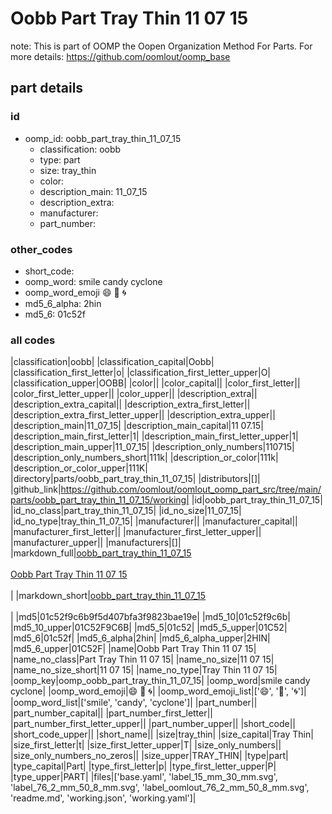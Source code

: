 # Oobb Part Tray Thin 11 07 15  

note: This is part of OOMP the Oopen Organization Method For Parts. For more details: https://github.com/oomlout/oomp_base

##  part details





### id
* oomp_id: oobb_part_tray_thin_11_07_15
  * classification: oobb
  * type: part
  * size: tray_thin
  * color: 
  * description_main: 11_07_15
  * description_extra: 
  * manufacturer: 
  * part_number: 

### other_codes
* short_code: 
* oomp_word: smile candy cyclone
* oomp_word_emoji :smile: :candy: :cyclone:
* md5_6_alpha: 2hin
* md5_6: 01c52f

### all codes 
|classification|oobb|
|classification_capital|Oobb|
|classification_first_letter|o|
|classification_first_letter_upper|O|
|classification_upper|OOBB|
|color||
|color_capital||
|color_first_letter||
|color_first_letter_upper||
|color_upper||
|description_extra||
|description_extra_capital||
|description_extra_first_letter||
|description_extra_first_letter_upper||
|description_extra_upper||
|description_main|11_07_15|
|description_main_capital|11 07.15|
|description_main_first_letter|1|
|description_main_first_letter_upper|1|
|description_main_upper|11_07_15|
|description_only_numbers|110715|
|description_only_numbers_short|111k|
|description_or_color|111k|
|description_or_color_upper|111K|
|directory|parts/oobb_part_tray_thin_11_07_15|
|distributors|[]|
|github_link|https://github.com/oomlout/oomlout_oomp_part_src/tree/main/parts/oobb_part_tray_thin_11_07_15/working|
|id|oobb_part_tray_thin_11_07_15|
|id_no_class|part_tray_thin_11_07_15|
|id_no_size|11_07_15|
|id_no_type|tray_thin_11_07_15|
|manufacturer||
|manufacturer_capital||
|manufacturer_first_letter||
|manufacturer_first_letter_upper||
|manufacturer_upper||
|manufacturers|[]|
|markdown_full|[oobb_part_tray_thin_11_07_15](https://github.com/oomlout/oomlout_oomp_part_src/tree/main/parts/oobb_part_tray_thin_11_07_15/working)<br>[](https://github.com/oomlout/oomlout_oomp_part_src/tree/main/parts/oobb_part_tray_thin_11_07_15/working)<br>[Oobb Part Tray Thin 11 07 15](https://github.com/oomlout/oomlout_oomp_part_src/tree/main/parts/oobb_part_tray_thin_11_07_15/working)<br><br>|
|markdown_short|[oobb_part_tray_thin_11_07_15](https://github.com/oomlout/oomlout_oomp_part_src/tree/main/parts/oobb_part_tray_thin_11_07_15/working)<br><br>|
|md5|01c52f9c6b9f5d407bfa3f9823bae19e|
|md5_10|01c52f9c6b|
|md5_10_upper|01C52F9C6B|
|md5_5|01c52|
|md5_5_upper|01C52|
|md5_6|01c52f|
|md5_6_alpha|2hin|
|md5_6_alpha_upper|2HIN|
|md5_6_upper|01C52F|
|name|Oobb Part Tray Thin 11 07 15|
|name_no_class|Part Tray Thin 11 07 15|
|name_no_size|11 07 15|
|name_no_size_short|11 07 15|
|name_no_type|Tray Thin 11 07 15|
|oomp_key|oomp_oobb_part_tray_thin_11_07_15|
|oomp_word|smile candy cyclone|
|oomp_word_emoji|:smile: :candy: :cyclone:|
|oomp_word_emoji_list|[':smile:', ':candy:', ':cyclone:']|
|oomp_word_list|['smile', 'candy', 'cyclone']|
|part_number||
|part_number_capital||
|part_number_first_letter||
|part_number_first_letter_upper||
|part_number_upper||
|short_code||
|short_code_upper||
|short_name||
|size|tray_thin|
|size_capital|Tray Thin|
|size_first_letter|t|
|size_first_letter_upper|T|
|size_only_numbers||
|size_only_numbers_no_zeros||
|size_upper|TRAY_THIN|
|type|part|
|type_capital|Part|
|type_first_letter|p|
|type_first_letter_upper|P|
|type_upper|PART|
|files|['base.yaml', 'label_15_mm_30_mm.svg', 'label_76_2_mm_50_8_mm.svg', 'label_oomlout_76_2_mm_50_8_mm.svg', 'readme.md', 'working.json', 'working.yaml']|
